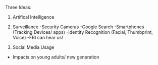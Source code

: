 Three Ideas:

1. Artifical Intelligence

2. Surveillance
-Security Cameras
-Google Search
-Smartphones (Tracking Devices/ apps)
-Identity Recognition (Facial, Thumbprint, Voice)
-FBI can hear us!

3. Social Media Usage
- Impacts on young adults/ new generation
